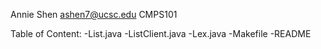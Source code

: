 Annie Shen
ashen7@ucsc.edu
CMPS101

Table of Content:
-List.java
-ListClient.java
-Lex.java
-Makefile
-README
